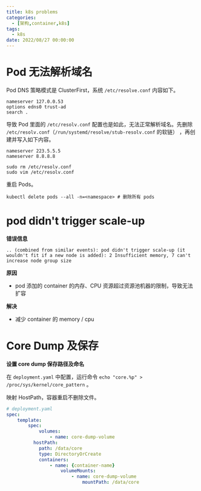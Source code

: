 ```yaml
---
title: k8s problems
categories: 
  - [架构,container,k8s]
tags:
  - k8s
date: 2022/08/27 00:00:00
---
```


# Pod 无法解析域名

Pod DNS 策略模式是 ClusterFirst，系统 `/etc/resolve.conf` 内容如下。

```shell
nameserver 127.0.0.53
options edns0 trust-ad
search .
```

导致 Pod 里面的 `/etc/resolv.conf` 配置也是如此，无法正常解析域名。先删除 `/etc/resolv.conf`（`/run/systemd/resolve/stub-resolv.conf` 的软链） ，再创建并写入如下内容。

```shell
nameserver 223.5.5.5
nameserver 8.8.8.8
```

```shell
sudo rm /etc/resolv.conf
sudo vim /etc/resolv.conf
```

重启 Pods。

```shell
kubectl delete pods --all -n=<namespace> # 删除所有 pods
```

# pod didn't trigger scale-up

**错误信息**

```shell
.. (combined from similar events): pod didn't trigger scale-up (it wouldn't fit if a new node is added): 2 Insufficient memory, 7 can't increase node group size
```

**原因**

- pod 添加的 container 的内存、CPU 资源超过资源池机器的限制，导致无法扩容

**解决**

- 减少 container 的 memory / cpu

# Core Dump 及保存

**设置 core dump 保存路径及命名**

在 `deployment.yaml` 中配置，运行命令 `echo "core.%p" > /proc/sys/kernel/core_pattern` 。

映射 HostPath，容器重启不删除文件。

```yaml
# deployment.yaml
spec:
	template:
		spec:
			volumes:
				- name: core-dump-volume
          hostPath:
            path: /data/core
            type: DirectoryOrCreate
			containers:
				- name: {container-name}
					volumeMounts:
						- name: core-dump-volume
							mountPath: /data/core
```

